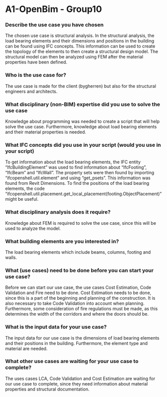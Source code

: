 # A1-OpenBim - Group10

### Describe the use case you have chosen
The chosen use case is structural analysis. In the structural analysis, the load bearing elements and their dimensions and positions in the building can be found using IFC concepts. This information can be used to create the topology of the elements to then create a structural design model. The structural model can then be analyzed using FEM after the material properties have been defined. 

### Who is the use case for?
The use case is made for the client (bygherren) but also for the structural engineers and architects. 

### What disciplinary (non-BIM) expertise did you use to solve the use case
Knowledge about programming was needed to create a script that will help solve the use case. Furthermore, knowledge about load bearing elements and their material properties is needed. 

### What IFC concepts did you use in your script (would you use in your script)
To get information about the load bearing elements, the IFC entity “IfcBuildingElement” was used to find information about “IfcFooting”, “IfcBeam” and “IfcWall”. The property sets were then found by importing “ifcopenshell.util.element” and using “get_psets”. This information was found from Revit Dimensions. 
To find the positions of the load bearing elements, the code “ifcopenshell.util.placement.get_local_placement(footing.ObjectPlacement)” might be useful.  

### What disciplinary analysis does it require?
Knowledge about FEM is required to solve the use case, since this will be used to analyze the model.

### What building elements are you interested in?
The load bearing elements which include beams, columns, footing and walls.  

### What (use cases) need to be done before you can start your use case?
Before we can start our use case, the use cases Cost Estimation, Code Validation and Fire need to be done. Cost Estimation needs to be done, since this is a part of the beginning and planning of the construction. It is also necessary to take Code Validation into account when planning. Furthermore, some consideration of fire regulations must be made, as this determines the width of the corridors and where the doors should be. 

### What is the input data for your use case?
The input data for our use case is the dimensions of load bearing elements and their positions in the building. Furthermore, the element type and material are needed.

### What other use cases are waiting for your use case to complete?
The uses cases LCA, Code Validation and Cost Estimation are waiting for our use case to complete, since they need information about material properties and structural documentation. 
